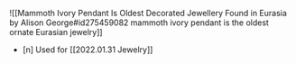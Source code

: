 ![[Mammoth Ivory Pendant Is Oldest Decorated Jewellery Found in Eurasia by Alison George#id275459082 mammoth ivory pendant is the oldest ornate Eurasian jewelry]]
- [n] Used for [[2022.01.31 Jewelry]]
